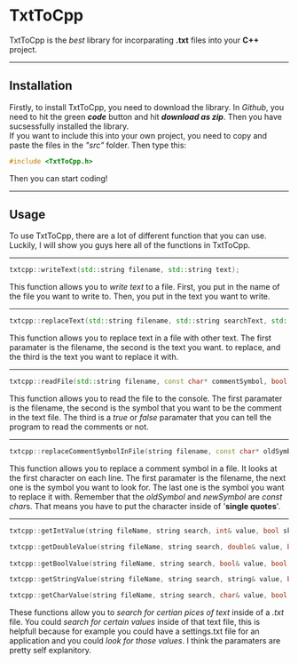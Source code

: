 # TxtToCpp
TxtToCpp is the *best* library for incorparating **.txt** files into your **C++** project.
___
## Installation
Firstly, to install TxtToCpp, you need to download the library. In *Github*, you need to hit the green ***code*** button and hit ***download as zip***. Then you have sucsessfully installed the library.  
If you want to include this into your own project, you need to copy and paste the files in the *"src"* folder. Then type this:
```cpp
#include <TxtToCpp.h>
```
Then you can start coding!
___
## **Usage**
To use TxtToCpp, there are a lot of different function that you can use. Luckily, I will show you guys here all of the functions in TxtToCpp.
___
```c++
txtcpp::writeText(std::string filename, std::string text);
```
This function allows you to *write text* to a file. First, you put in the name of the file you want to write to. Then, you put in the text you want to write.
___
```c++
txtcpp::replaceText(std::string filename, std::string searchText, std::string replaceText);
```
This function allows you to replace text in a file with other text. The first paramater is the filename, the second is the text you want. to replace, and the third is the text you want to replace it with.
___
```c++
txtcpp::readFile(std::string filename, const char* commentSymbol, bool includeComments);
```
This function allows you to read the file to the console. The first paramater is the filename, the second is the symbol that you want to be the comment in the text file. The third is a *true* or *false* paramater that you can tell the program to read the comments or not.
___
```c++
txtcpp::replaceCommentSymbolInFile(string filename, const char* oldSymbol, const char* newSymbol);
```
This function allows you to replace a comment symbol in a file. It looks at the first character on each line. The first paramater is the filename, the next one is the symbol you want to look for. The last one is the symbol you want to replace it with. Remember that the *oldSymbol* and *newSymbol* are *const char*s. That means you have to put the character inside of '**single quotes**'.
___
```c++
txtcpp::getIntValue(string fileName, string search, int& value, bool skipComments, char commentSymbol);   

txtcpp::getDoubleValue(string fileName, string search, double& value, bool skipComments, char commentSymbol);   
 
txtcpp::getBoolValue(string fileName, string search, bool& value, bool skipComments, char commentSymbol);   

txtcpp::getStringValue(string fileName, string search, string& value, bool skipComments, char commentSymbol);   

txtcpp::getCharValue(string fileName, string search, char& value, bool skipComments, char commentSymbol);   
```
These functions allow you to *search for certian pices of text* inside of a *.txt* file. You could *search for certain values* inside of that text file, this is helpfull because for example you could have a settings.txt file for an application and you could *look for those values*. I think the paramaters are pretty self explanitory.